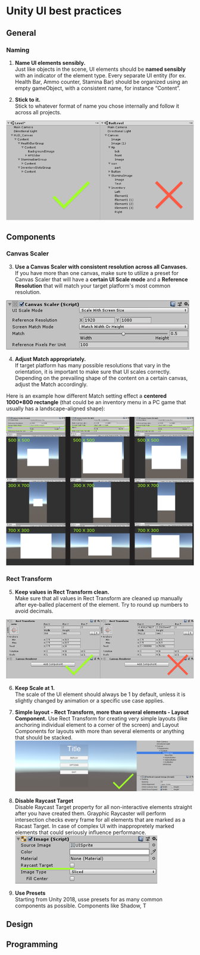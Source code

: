 
# Unity UI best practices
## General
### Naming
1. __Name UI elements sensibly.__ </br>
Just like objects in the scene, UI elements should be **named sensibly** with an indicator of the element type.
Every separate UI entity (for ex. Health Bar, Ammo counter, Stamina Bar) should be organized using an empty gameObject, with a consistent name, for instance “Content”.

2. __Stick to it.__</br>
Stick to whatever format of name you chose internally and follow it across all projects.

![Alt](element_naming.png)
## Components
### Canvas Scaler
3. **Use a Canvas Scaler with consistent resolution across all Canvases.** </br>
If you have more than one canvas, make sure to utilize a preset for Canvas Scaler that will have a **certain UI Scale mode** and a **Reference Resolution** that will match your target platform's most common resolution.  

![Alt](canvas_scaler.png)


4. **Adjust Match appropriately.**</br>
If target platform has many possible resolutions that vary in the orientation, it is important to make sure that UI scales correctly. Depending on the prevailing shape of the content on a certain canvas, adjust the Match accordingly. 

Here is an example how different Match setting effect a **centered 1000*800 rectangle** (that could be an inventory menu in a PC game that usually has a landscape-aligned shape):

![Alt](match_example.png)

### Rect Transform
5. **Keep values in Rect Transform clean.**</br>
Make sure that all values in Rect Transform are cleaned up manually after eye-balled placement of the element. Try to round up numbers to avoid decimals.

![Alt](rect_transform.png)

6. **Keep Scale at 1.** </br>
The scale of the UI element should always be 1 by default, unless it is slightly changed by animation or a specific use case applies.

7. **Simple layout - Rect Transform, more than several elements - Layout Component.**
Use Rect Transform for creating very simple layouts (like anchoring individual element to a corner of the screen) and Layout Components for layouts with more than several elements or anything that should be stacked.
![Alt](layout_component.png)

8. **Disable Raycast Target** </br>
Disable Raycast Target property for all non-interactive elements straight after you have created them. Grayphic Raycaster will perform intersection checks every frame for all elements that are marked as a Racast Target. In case of complex UI with inappropretely marked elements that  could seriously influence performance.
![Alt](raycast.png)

9. **Use Presets** </br>
Starting from Unity 2018, usse presets for as many common components as possible. Components like Shadow, T 
## Design
## Programming

<!--stackedit_data:
eyJoaXN0b3J5IjpbMTM4NDY0Njc4NywyNDUxNzY5NTYsMjAyOD
UxNzg5NSwyMDUyODAzMzYsLTY2NDQwNzM0NywyMDI3NTEwMzE4
LDgxMzQ3OTA1NiwyMTIzNjAzMTIzLDEwNDU5NTc4NjksLTk4MT
U2MzI1Miw4OTcyMDg0NjcsLTE1MjIxMTY3MzgsLTE2MzIzMTAz
NiwtMTAyMjkwMjU0OCwxNTQwNzY4MjcxLDc3NjE3NjYyNywyOT
k4NzEwMzAsLTIwMjk3Nzg3NTIsMTU1NzMzNDIzNSw5MDg3NzU4
NzldfQ==
-->